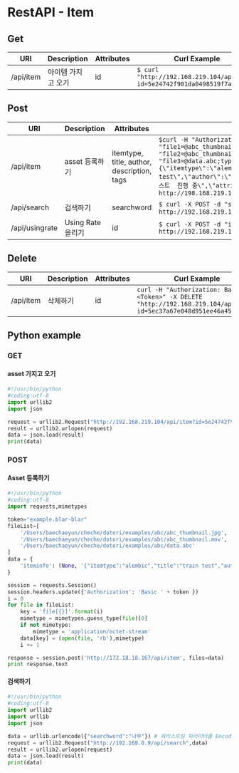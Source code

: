 # RestAPI - Item

## Get
| URI | Description | Attributes | Curl Example |
| --- | --- | --- | --- |
| /api/item | 아이템 가지고 오기 | id | `$ curl "http://192.168.219.104/api/item?id=5e24742f901da0498519f7a7"` |


## Post
| URI | Description | Attributes | Curl Example |
| --- | --- | --- | --- |
| /api/item | asset 등록하기 | itemtype, title, author, description, tags | `$curl -H "Authorization: Basic <TOKEN>" -X POST -F "file1=@abc_thumbnail.jpg;type=image/jpeg" -F "file2=@abc_thumbnail.mov;type=video/quicktime" -F "file3=@data.abc;type=application/octet-stream" -F "iteminfo={\"itemtype\":\"alembic\",\"title\":\"train test\",\"author\":\"dchecheb\",\"description\":\"3\",\"tags\":\"테스트  진행 중\",\"attribute\":\"key1:value1,key2:value2\"}" http://198.168.219.104/api/item`
| /api/search | 검색하기 | searchword | `$ curl -X POST -d "searchword=나무" http://192.168.219.104/api/search` |
| /api/usingrate | Using Rate 올리기 | id | `$ curl -X POST -d "id=5eaa5758eafdfd2dae3bb050" http://192.168.219.104/api/usingrate`

## Delete
| URI | Description | Attributes | Curl Example |
| --- | --- | --- | --- |
| /api/item | 삭제하기 | id | `curl -H "Authorization: Basic <Token>" -X DELETE "http://192.168.219.104/api/item?id=5ec37a67e048d951ee46a45a"`

## Python example

### GET

#### asset 가지고 오기 

```python
#!/usr/bin/python
#coding:utf-8
import urllib2
import json

request = urllib2.Request("http://192.168.219.104/api/item?id=5e24742f901da0498519f7a7")
result = urllib2.urlopen(request)
data = json.load(result)
print(data)
```

### POST

#### Asset 등록하기
```python
#!/usr/bin/python
#coding:utf-8
import requests,mimetypes

token="example.blar-blar"
fileList=[
    '/Users/baechaeyun/cheche/dotori/examples/abc/abc_thumbnail.jpg',
    '/Users/baechaeyun/cheche/dotori/examples/abc/abc_thumbnail.mov',
    '/Users/baechaeyun/cheche/dotori/examples/abc/data.abc'
]
data = {
    'iteminfo': (None, '{"itemtype":"alembic","title":"train test","author":"dchecheb","description":"3","tags":"test","attribute":"key1:value1,key2:value2"}'),
}

session = requests.Session()
session.headers.update({'Authorization': 'Basic ' + token })
i = 0
for file in fileList:
    key = 'file[{}]'.format(i)
    mimetype = mimetypes.guess_type(file)[0]
    if not mimetype:
        mimetype = 'application/octet-stream'
    data[key] = (open(file, 'rb'),mimetype)
    i += 1

response = session.post('http://172.18.18.167/api/item', files=data)
print response.text
```

#### 검색하기
```python
#!/usr/bin/python
#coding:utf-8
import urllib2
import urllib
import json

data = urllib.urlencode({"searchword":"나무"}) # 쿼리스트링 파라미터를 Encoding
request = urllib2.Request("http://192.168.0.9/api/search",data) 
result = urllib2.urlopen(request)
data = json.load(result)
print(data)
```